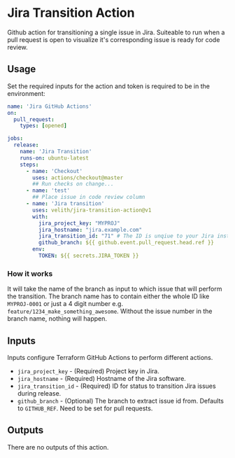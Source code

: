 # Jira Transition Action

Github action for transitioning a single issue in Jira. Suiteable to run when a pull request is open to visualize it's corresponding issue is ready for code review.

## Usage

Set the required inputs for the action and token is required to be in the environment:

```yaml
name: 'Jira GitHub Actions'
on:
  pull_request:
    types: [opened]

jobs:
  release:
    name: 'Jira Transition'
    runs-on: ubuntu-latest
    steps:
      - name: 'Checkout'
        uses: actions/checkout@master
        ## Run checks on change...
      - name: 'test'
        ## Place issue in code review column
      - name: 'Jira transition'
        uses: velith/jira-transition-action@v1
        with:
          jira_project_key: "MYPROJ"
          jira_hostname: "jira.example.com"
          jira_transition_id: "71" # The ID is unqiue to your Jira instance for the status
          github_branch: ${{ github.event.pull_request.head.ref }}
        env:
          TOKEN: ${{ secrets.JIRA_TOKEN }}
```

### How it works

It will take the name of the branch as input to which issue that will perform the transition. The branch name has to contain either the whole ID like `MYPROJ-0001` or just a 4 digit number e.g. `feature/1234_make_something_awesome`. Without the issue number in the branch name, nothing will happen.

## Inputs

Inputs configure Terraform GitHub Actions to perform different actions.

* `jira_project_key` - (Required) Project key in Jira.
* `jira_hostname` - (Required) Hostname of the Jira software.
* `jira_transition_id` - (Required) ID for status to transition Jira issues during release.
* `github_branch` - (Optional) The branch to extract issue id from. Defaults to `GITHUB_REF`. Need to be set for pull requests.

## Outputs

There are no outputs of this action.
